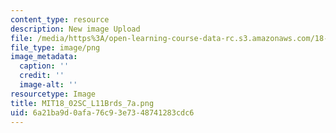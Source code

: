 ```yaml
---
content_type: resource
description: New image Upload
file: /media/https%3A/open-learning-course-data-rc.s3.amazonaws.com/18-02sc-multivariable-calculus-fall-2010/6a21ba9d0afa76c93e7348741283cdc6_MIT18_02SC_L11Brds_7a.png
file_type: image/png
image_metadata:
  caption: ''
  credit: ''
  image-alt: ''
resourcetype: Image
title: MIT18_02SC_L11Brds_7a.png
uid: 6a21ba9d-0afa-76c9-3e73-48741283cdc6
---
```

